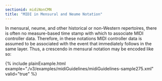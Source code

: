 ```yaml
---
sectionid: midiNonCMN
title: "MIDI in Mensural and Neume Notation"
---
```




In mensural, neume, and other historical or non-Western repertoires, there is often
no
measure-based time stamp with which to associate MIDI controller data. Therefore,
in these
notations MIDI controller data is assumed to be associated with the event that immediately
follows in the same layer. Thus, a crescendo in mensural notation may be encoded like
so:

{% include plainExample.html example="./v3/examples/midiGuidelines/midiGuidelines-sample275.xml" valid="true" %}

